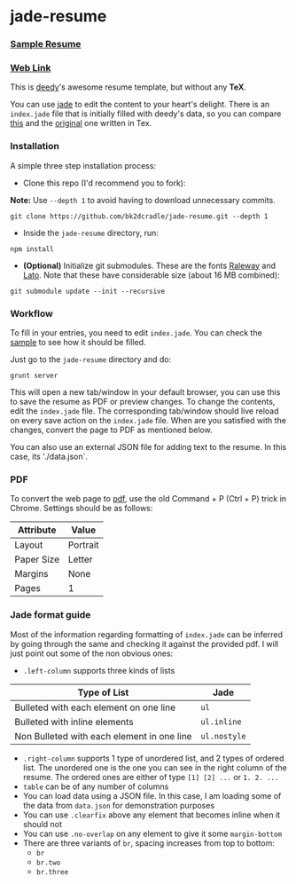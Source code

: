 # jade-resume

### [Sample Resume](https://ankitsultana.com/jade-resume/deedy-resume.pdf)

### [Web Link](https://ankitsultana.com/jade-resume)

This is [deedy](https://github.com/deedy/Deedy-Resume)'s awesome resume template, but without any **TeX**.

You can use [jade](http://jade-lang.com) to edit the content to your heart's delight. There is an `index.jade` file that is initially filled with deedy's data, so you can compare [this](https://ankitsultana.com/jade-resume/deedy-resume.pdf) and the [original](https://raw.githubusercontent.com/deedydas/Deedy-Resume/master/OpenFonts/sample-image.png) one written in Tex.

### Installation

A simple three step installation process:

* Clone this repo (I'd recommend you to fork):

**Note:** Use `--depth 1` to avoid having to download unnecessary commits.

```
git clone https://github.com/bk2dcradle/jade-resume.git --depth 1
```

* Inside the `jade-resume` directory, run:

```
npm install
```

* **(Optional)** Initialize git submodules. These are the fonts [Raleway](https://github.com/softwaymedical/raleway.git) and [Lato](https://github.com/mrkelly/lato.git). Note that these have considerable size (about 16 MB combined):

```
git submodule update --init --recursive
```

### Workflow

To fill in your entries, you need to edit `index.jade`. You can check the [sample](https://github.com/bk2dcradle/jade-resume/blob/gh-pages/index.jade) to see how it should be filled.

Just go to the `jade-resume` directory and do:

```
grunt server
```

This will open a new tab/window in your default browser, you can use this to save the resume as PDF or preview changes. To change the contents, edit the `index.jade` file. The corresponding tab/window should live reload on every save action on the `index.jade` file. When are you satisfied with the changes, convert the page to PDF as mentioned below.

You can also use an external JSON file for adding text to the resume. In this case, its './data.json`.

### PDF

To convert the web page to [pdf](http://www.wikihow.com/Save-a-Web-Page-as-a-PDF-in-Google-Chrome), use the old Command + P (Ctrl + P) trick in Chrome. Settings should be as follows:

Attribute | Value
----------|------
Layout    | Portrait
Paper Size| Letter
Margins   | None
Pages     | 1

### Jade format guide

Most of the information regarding formatting of `index.jade` can be inferred by going through the same and checking it against the provided pdf. I will just point out some of the non obvious ones:

* `.left-column` supports three kinds of lists


Type of List                                  | Jade
-----------------------------------------------|---------------
Bulleted with each element on one line         | `ul`
Bulleted with inline elements                  | `ul.inline`
Non Bulleted with each element in one line     | `ul.nostyle`

* `.right-column` supports 1 type of unordered list, and 2 types of ordered list. The unordered one is the one you can see in the right column of the resume. The ordered ones are either of type `[1] [2] ...` or `1. 2. ...`
* `table` can be of any number of columns
* You can load data using a JSON file. In this case, I am loading some of the data from `data.json` for demonstration purposes
* You can use `.clearfix` above any element that becomes inline when it should not
* You can use `.no-overlap` on any element to give it some `margin-bottom`
* There are three variants of `br`, spacing increases from top to bottom:
  * `br`
  * `br.two`
  * `br.three`


